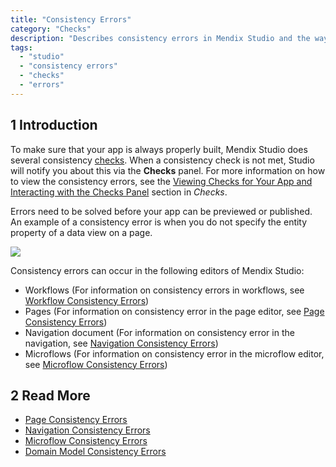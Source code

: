 ```yaml
---
title: "Consistency Errors"
category: "Checks"
description: "Describes consistency errors in Mendix Studio and the way to fix them."
tags:
  - "studio"
  - "consistency errors"
  - "checks"
  - "errors"
---
```


## 1 Introduction

To make sure that your app is always properly built, Mendix Studio does several consistency [checks](checks). When a consistency check is not met, Studio will notify you about this via the **Checks** panel. For more information on how to view the consistency errors, see the [Viewing Checks for Your App and Interacting with the Checks Panel](checks#viewing-checks) section in *Checks*.

Errors need to be solved before your app can be previewed or published. An example of a consistency error is when you do not specify the entity property of a data view on a page.

![](attachments/consistency-errors/data-view-no-entity.png)

Consistency errors can occur in the following editors of Mendix Studio:

* Workflows (For information on consistency errors in workflows, see [Workflow Consistency Errors](consistency-errors-workflows))
* Pages (For information on consistency error in the page editor, see [Page Consistency Errors](consistency-errors-pages))
* Navigation document (For information on consistency error in the navigation, see [Navigation Consistency Errors](consistency-errors-navigation))
* Microflows (For information on consistency error in the microflow editor, see [Microflow Consistency Errors](consistency-errors-microflows))

## 2 Read More

* [Page Consistency Errors](consistency-errors-pages)
* [Navigation Consistency Errors](consistency-errors-navigation)
* [Microflow Consistency Errors](consistency-errors-microflows)
* [Domain Model Consistency Errors](consistency-errors-domain-model) 